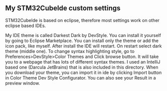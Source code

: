## My STM32CubeIde custom settings
STM32CubeIde is based on eclipse, therefore most settings work on other eclipse based IDEs. 

My IDE theme is called Darkest Dark by DevStyle. You can install it yourself by going to Eclipse Marketplace. You can install only the theme or add the icon pack, like myself. After install the IDE will restart. On restart select dark theme (middle one).
To change syntax highlighting style, go to Preferences>DevStyle>Color Themes and Click browse button. It will take you to a webpage that has lots of different syntax themes. I used an IntelliJ based one (Darcula JetBrains) that is also included in this directory. When you download your theme, you can import it in ide by clicking Import button in Color Theme Dev Style Configurator. You can also see your Result in a preview window.
